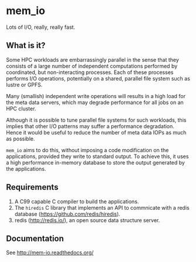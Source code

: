 # mem_io
Lots of I/O, really, really fast.

## What is it?
Some HPC workloads are embarrassingly parallel in the sense that they consists of a large number of independent computations performed by coordinated, but non-interacting processes.  Each of these processes performs I/O operations, potentially on a shared, parallel file system such as lustre or GPFS.

Many (smallish) independent write operations will results in a high load for the meta data servers, which may degrade performance for all jobs on an HPC cluster.

Although it is possible to tune parallel file systems for such workloads, this implies that other I/O patterns may suffer a performance degradation.  Hence it would be useful to reduce the number of meta data IOPs as much as possible.

`mem_io` aims to do this, without imposing a code modification on the applications, provided they write to standard output.  To achieve this, it uses a high performance in-memory database to store the output generated by the applications.

## Requirements
1. A C99 capable C compiler to build the applications.
1. The `hiredis` C library that implements an API to commnicate with a redis database (https://github.com/redis/hiredis).
1. redis (http://redis.io/), an open source data structure server.

## Documentation
See http://mem-io.readthedocs.org/
